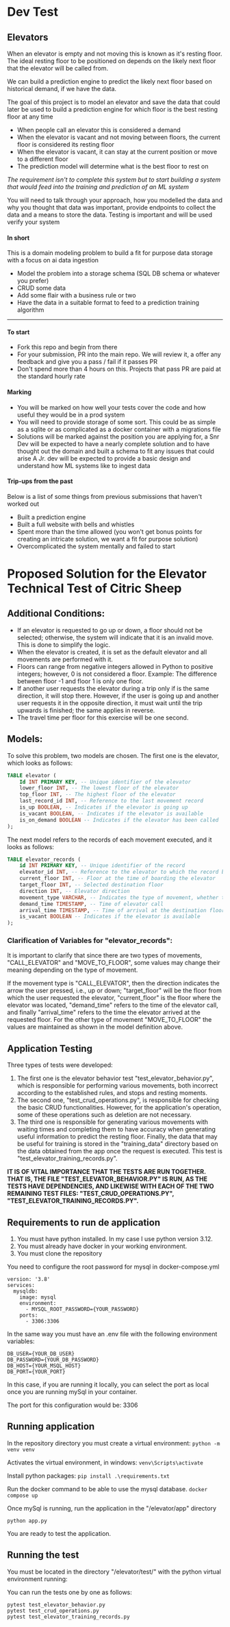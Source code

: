 # Dev Test

## Elevators
When an elevator is empty and not moving this is known as it's resting floor. 
The ideal resting floor to be positioned on depends on the likely next floor that the elevator will be called from.

We can build a prediction engine to predict the likely next floor based on historical demand, if we have the data.

The goal of this project is to model an elevator and save the data that could later be used to build a prediction engine for which floor is the best resting floor at any time
- When people call an elevator this is considered a demand
- When the elevator is vacant and not moving between floors, the current floor is considered its resting floor
- When the elevator is vacant, it can stay at the current position or move to a different floor
- The prediction model will determine what is the best floor to rest on


_The requirement isn't to complete this system but to start building a system that would feed into the training and prediction
of an ML system_

You will need to talk through your approach, how you modelled the data and why you thought that data was important, provide endpoints to collect the data and 
a means to store the data. Testing is important and will be used verify your system


#### In short
This is a domain modeling problem to build a fit for purpose data storage with a focus on ai data ingestion
- Model the problem into a storage schema (SQL DB schema or whatever you prefer)
- CRUD some data
- Add some flair with a business rule or two
- Have the data in a suitable format to feed to a prediction training algorithm

---

#### To start
- Fork this repo and begin from there
- For your submission, PR into the main repo. We will review it, a offer any feedback and give you a pass / fail if it passes PR
- Don't spend more than 4 hours on this. Projects that pass PR are paid at the standard hourly rate

#### Marking
- You will be marked on how well your tests cover the code and how useful they would be in a prod system
- You will need to provide storage of some sort. This could be as simple as a sqlite or as complicated as a docker container with a migrations file
- Solutions will be marked against the position you are applying for, a Snr Dev will be expected to have a nearly complete solution and to have thought out the domain and built a schema to fit any issues that could arise 
A Jr. dev will be expected to provide a basic design and understand how ML systems like to ingest data


#### Trip-ups from the past
Below is a list of some things from previous submissions that haven't worked out
- Built a prediction engine
- Built a full website with bells and whistles
- Spent more than the time allowed (you won't get bonus points for creating an intricate solution, we want a fit for purpose solution)
- Overcomplicated the system mentally and failed to start

# Proposed Solution for the Elevator Technical Test of Citric Sheep

## Additional Conditions:
- If an elevator is requested to go up or down, a floor should not be selected; otherwise, the system will indicate that it is an invalid move. This is done to simplify the logic.
- When the elevator is created, it is set as the default elevator and all movements are performed with it.
- Floors can range from negative integers allowed in Python to positive integers; however, 0 is not considered a floor. Example: The difference between floor -1 and floor 1 is only one floor.
- If another user requests the elevator during a trip only if is the same direction, it will stop there. However, if the user is going up and another user requests it in the opposite direction, it must wait until the trip upwards is finished; the same applies in reverse.
- The travel time per floor for this exercise will be one second.

## Models:
To solve this problem, two models are chosen. The first one is the elevator, which looks as follows:

```sql
TABLE elevator (
    Id INT PRIMARY KEY, -- Unique identifier of the elevator
    lower_floor INT, -- The lowest floor of the elevator
    top_floor INT, -- The highest floor of the elevator
    last_record_id INT, -- Reference to the last movement record
    is_up BOOLEAN, -- Indicates if the elevator is going up
    is_vacant BOOLEAN, -- Indicates if the elevator is available
    is_on_demand BOOLEAN -- Indicates if the elevator has been called
);
```
The next model refers to the records of each movement executed, and it looks as follows:

```sql
TABLE elevator_records (
    id INT PRIMARY KEY, -- Unique identifier of the record
    elevator_id INT, -- Reference to the elevator to which the record belongs
    current_floor INT, -- Floor at the time of boarding the elevator
    target_floor INT, -- Selected destination floor
    direction INT, -- Elevator direction
    movement_type VARCHAR, -- Indicates the type of movement, whether the elevator was called or a floor was selected
    demand_time TIMESTAMP, -- Time of elevator call
    arrival_time TIMESTAMP, -- Time of arrival at the destination floor
    is_vacant BOOLEAN -- Indicates if the elevator is available
);
```

### Clarification of Variables for "elevator_records":
It is important to clarify that since there are two types of movements, "CALL_ELEVATOR" and "MOVE_TO_FLOOR", some values may change their meaning depending on the type of movement.

If the movement type is "CALL_ELEVATOR", then the direction indicates the arrow the user pressed, i.e., up or down; "target_floor" will be the floor from which the user requested the elevator, "current_floor" is the floor where the elevator was located, "demand_time" refers to the time of the elevator call, and finally "arrival_time" refers to the time the elevator arrived at the requested floor. For the other type of movement "MOVE_TO_FLOOR" the values are maintained as shown in the model definition above.

## Application Testing
Three types of tests were developed:

1. The first one is the elevator behavior test "test_elevator_behavior.py", which is responsible for performing various movements, both incorrect according to the established rules, and stops and resting moments.
2. The second one, "test_crud_operations.py", is responsible for checking the basic CRUD functionalities. However, for the application's operation, some of these operations such as deletion are not necessary.
3. The third one is responsible for generating various movements with waiting times and completing them to have accuracy when generating useful information to predict the resting floor. Finally, the data that may be useful for training is stored in the "training_data" directory based on the data obtained from the app once the request is executed. This test is "test_elevator_training_records.py".

**IT IS OF VITAL IMPORTANCE THAT THE TESTS ARE RUN TOGETHER. THAT IS, THE FILE "TEST_ELEVATOR_BEHAVIOR.PY" IS RUN, AS THE TESTS HAVE DEPENDENCIES, AND LIKEWISE WITH EACH OF THE TWO REMAINING TEST FILES: "TEST_CRUD_OPERATIONS.PY", "TEST_ELEVATOR_TRAINING_RECORDS.PY".**


## Requirements to run de application
1. You must have python installed. In my case I use python version 3.12.
2. You must already have docker in your working environment.
3. You must clone the repository

You need to configure the root password for mysql in docker-compose.yml

```
version: '3.8'
services:
  mysqldb:
    image: mysql
    environment:
      - MYSQL_ROOT_PASSWORD={YOUR_PASSWORD}
    ports:
      - 3306:3306
```

In the same way you must have an .env file with the following environment variables:

```
DB_USER={YOUR_DB_USER}
DB_PASSWORD={YOUR_DB_PASSWORD}
DB_HOST={YOUR_MSQL_HOST}
DB_PORT={YOUR_PORT}
```
In this case, if you are running it locally, you can select the port as local once you are running mySql in your container.

The port for this configuration would be: 3306

## Running application
In the repository directory you must create a virtual environment:
`python -m venv venv`

Activates the virtual environment, in windows:
`venv\Scripts\activate`

Install python packages:
`pip install .\requirements.txt`

Run the docker command to be able to use the mysql database.
`docker compose up`

Once mySql is running, run the application in the "/elevator/app" directory

`python app.py`

You are ready to test the application.

## Running the test
You must be located in the directory "/elevator/test/" with the python virtual environment running:

You can run the tests one by one as follows:
```
pytest test_elevator_behavior.py
pytest test_crud_operations.py
pytest test_elevator_training_records.py
```